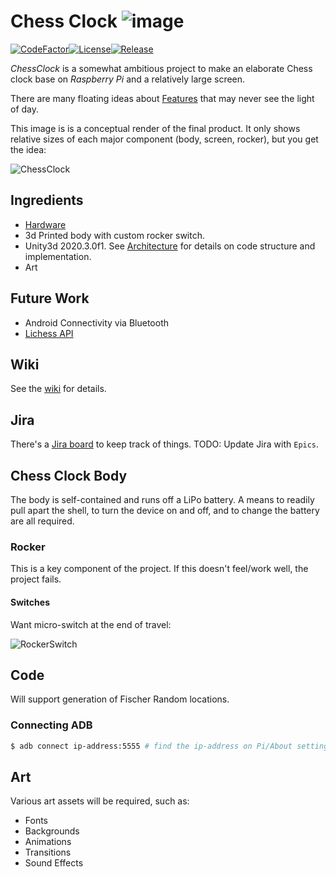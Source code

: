 # Chess Clock ![image](External/old-clock.png)

[![CodeFactor](https://www.codefactor.io/repository/github/cschladetsch/chessclock/badge)](https://www.codefactor.io/repository/github/cschladetsch/chessclock)[![License](https://img.shields.io/github/license/cschladetsch/chessclock.svg?label=License&maxAge=86400)](./LICENSE.txt)[![Release](https://img.shields.io/github/release/cschladetsch/chessclock.svg?label=Release&maxAge=60)](https://github.com/cschladetsch/chessclock/releases/latest)

*ChessClock* is a somewhat ambitious project to make an elaborate Chess clock base on *Raspberry Pi* and a relatively large screen.

There are many floating ideas about [Features](Features.md) that may never see the light of day.

This image is is a conceptual render of the final product. It only shows relative sizes of each major component (body, screen, rocker), but you get the idea:

![ChessClock](External/SampleRender-1.png)

## Ingredients
* [Hardware](./Wiki/Hardware)
* 3d Printed body with custom rocker switch.
* Unity3d 2020.3.0f1. See [Architecture](./Wiki/Architecture) for details on code structure and implementation.
* Art

## Future Work

* Android Connectivity via Bluetooth
* [Lichess API](https://lichess.org/api)

## Wiki

See the [wiki](./Wiki/Home) for details.

## Jira

There's a [Jira board](https://chessclock.atlassian.net/secure/RapidBoard.jspa?rapidView=1&selectedIssue=CHES-3) to keep track of things. TODO: Update Jira with `Epics`.

## Chess Clock Body

The body is self-contained and runs off a LiPo battery. A means to readily pull apart the shell, to turn the device on and off, and to change the battery are all required.

### Rocker

This is a key component of the project. If this doesn't feel/work well, the project fails.

#### Switches

Want micro-switch at the end of travel:

![RockerSwitch](External/RockerSwitch.png)

## Code

Will support generation of Fischer Random locations.

### Connecting ADB

```bash
$ adb connect ip-address:5555 # find the ip-address on Pi/About settings
```

## Art

Various art assets will be required, such as:

* Fonts
* Backgrounds
* Animations
* Transitions
* Sound Effects

